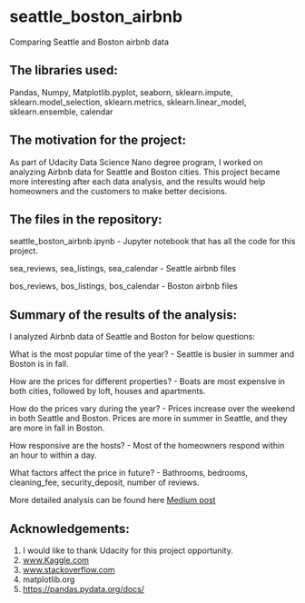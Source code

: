 # seattle_boston_airbnb
Comparing Seattle and Boston airbnb data

## The libraries used:
Pandas,
Numpy,
Matplotlib.pyplot,
seaborn,
sklearn.impute,
sklearn.model_selection,
sklearn.metrics,
sklearn.linear_model,
sklearn.ensemble,
calendar

## The motivation for the project:

As part of Udacity Data Science Nano degree program, I worked on analyzing Airbnb data for Seattle and Boston cities. This project became more interesting after each data analysis, and the results would help homeowners and the customers to make better decisions.


## The files in the repository:

seattle_boston_airbnb.ipynb - Jupyter notebook that has all the code for this project.

sea_reviews, sea_listings, sea_calendar - Seattle airbnb files

bos_reviews, bos_listings, bos_calendar - Boston airbnb files

## Summary of the results of the analysis:
I analyzed Airbnb data of Seattle and Boston for below questions:

What is the most popular time of the year? - Seattle is busier in summer and Boston is in fall.

How are the prices for different properties? - Boats are most expensive in both cities, followed by loft, houses and apartments. 

How do the prices vary during the year? - Prices increase over the weekend in both Seattle and Boston. Prices are more in summer in Seattle, and they are more in fall in Boston.

How responsive are the hosts? - Most of the homeowners respond within an hour to within a day.

What factors affect the price in future? - Bathrooms, bedrooms, cleaning_fee, security_deposit, number of reviews.

More detailed analysis can be found here [Medium post](https://medium.com/@lakshmikumar.k_5020/east-vs-west-e9ad0ade38a5)

## Acknowledgements:
1. I would like to thank Udacity for this project opportunity.
2. www.Kaggle.com
3. www.stackoverflow.com
4. matplotlib.org
5. https://pandas.pydata.org/docs/
